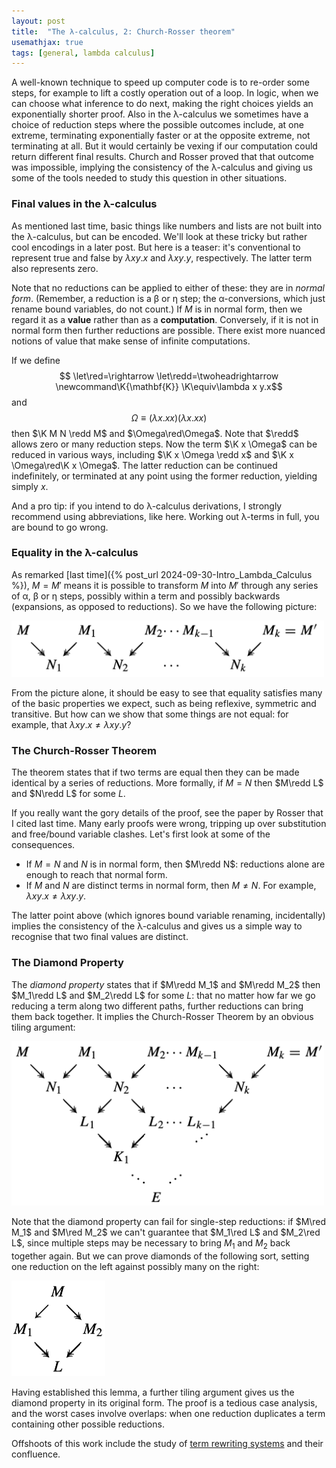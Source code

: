 ```yaml
---
layout: post
title:  "The λ-calculus, 2: Church-Rosser theorem"
usemathjax: true 
tags: [general, lambda calculus]
---
```

A well-known technique to speed up computer code is to re-order some steps,
for example to lift a costly operation out of a loop.
In logic, when we can choose what inference to do next,
making the right choices yields an exponentially shorter proof.
Also in the λ-calculus we sometimes have a choice of reduction steps
where the possible outcomes include, at one extreme,
terminating exponentially faster or at the opposite extreme, 
not terminating at all.
But it would certainly be vexing if our computation 
could return different final results.
Church and Rosser proved that that outcome was impossible,
implying the consistency of the λ-calculus 
and giving us some of the tools needed
to study this question in other situations.

### Final values in the λ-calculus

As mentioned last time, basic things like numbers and lists 
are not built into the λ-calculus, but can be encoded.
We'll look at these tricky but rather cool encodings in a later post.
But here is a teaser: it's conventional to represent true and false by
$\lambda x y.x$ and $\lambda xy.y$, respectively.
The latter term also represents zero.

Note that no reductions can be applied to either of these: 
they are in *normal form*.
(Remember, a reduction is a β or η step; the α-conversions, 
which just rename bound variables, do not count.)
If $M$ is in normal form, then we regard it as a **value**
rather than as a **computation**.
Conversely, if it is not in normal form then further reductions are possible.
There exist more nuanced notions of value 
that make sense of infinite computations.

If we define
$$ \let\red=\rightarrow
   \let\redd=\twoheadrightarrow
   \newcommand\K{\mathbf{K}}
\K\equiv\lambda x y.x$$ and $$\Omega\equiv(\lambda x.xx)(\lambda x.xx) $$
then $\K M N \redd M$ and $\Omega\red\Omega$.
Note that $\redd$ allows zero or many reduction steps.
Now the term $\K x \Omega$ can be reduced in various ways, 
including $\K x \Omega \redd x$ and $\K x \Omega\red\K x \Omega$.
The latter reduction can be continued indefinitely, 
or terminated at any point using the former reduction, yielding simply $x$.

And a pro tip: if you intend to do λ-calculus derivations, I strongly recommend using abbreviations, like here.
Working out λ-terms in full, you are bound to go wrong.

### Equality in the λ-calculus

As remarked [last time]({% post_url 2024-09-30-Intro_Lambda_Calculus %}),
$M=M'$ means it is possible to transform $M$ into $M'$
through any series of α, β or η steps, 
possibly within a term and possibly backwards 
(expansions, as opposed to reductions).
So we have the following picture:

<img src="/images/equality-in-lambda-calc.png" alt="chain of reductions for λ-calculus equality" width="500"/>

From the picture alone, it should be easy to see that equality
satisfies many of the basic properties we expect, such as being reflexive, symmetric and transitive.
But how can we show that some things are not equal:
for example, that $\lambda x y.x \not= \lambda xy.y$?

### The Church-Rosser Theorem

The theorem states that if two terms are equal
then they can be made identical by a series of reductions.
More formally, if $M=N$ then $M\redd L$ and $N\redd L$ for some $L$.

If you really want the gory details of the proof, see the paper by Rosser
that I cited last time.
Many early proofs were wrong, tripping up over 
substitution and free/bound variable clashes.
Let's first look at some of the consequences.
* If $M=N$ and $N$ is in normal form, then $M\redd N$: reductions
  alone are enough to reach that normal form.
* If $M$ and $N$ are distinct terms in normal form, then $M\not=N$. For example, $\lambda xy.x\not=\lambda xy.y$.

The latter point above (which ignores bound variable renaming, incidentally) implies the consistency of the λ-calculus and gives us a simple way to recognise that two final values are distinct.

### The Diamond Property

The *diamond property* states that if $M\redd M_1$ and $M\redd M_2$ then
$M_1\redd L$ and $M_2\redd L$ for some $L$: 
that no matter how far we go reducing a term along two different paths,
further reductions can bring them back together.
It implies the Church-Rosser Theorem by an obvious tiling argument:

<img src="/images/diamond-in-lambda-calc.png" alt="diamond property implies Church-Rosser" width="500"/>

Note that the diamond property can fail for single-step reductions:
if $M\red M_1$ and $M\red M_2$ we can't guarantee that
$M_1\red L$ and $M_2\red L$, since multiple steps may be necessary
to bring $M_1$ and $M_2$ back together again.
But we can prove diamonds of the following sort,
setting one reduction on the left against possibly many on the right:

<img src="/images/diamond2-in-lambda-calc.png" alt="diamond property implies Church-Rosser" width="150"/>

Having established this lemma, a further tiling argument 
gives us the diamond property in its original form.
The proof is a tedious case analysis, and
the worst cases involve overlaps: 
when one reduction duplicates a term containing other possible reductions.

Offshoots of this work include the study of [term rewriting systems](
https://doi.org/10.1017/CBO9781139172752) 
and their confluence.
